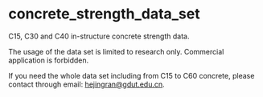 # concrete_strength_data_set
C15, C30 and C40 in-structure concrete strength data.

The usage of the data set is limited to research only. Commercial application is forbidden.

If you need the whole data set including from C15 to C60 concrete, please contact through email: hejingran@gdut.edu.cn.
